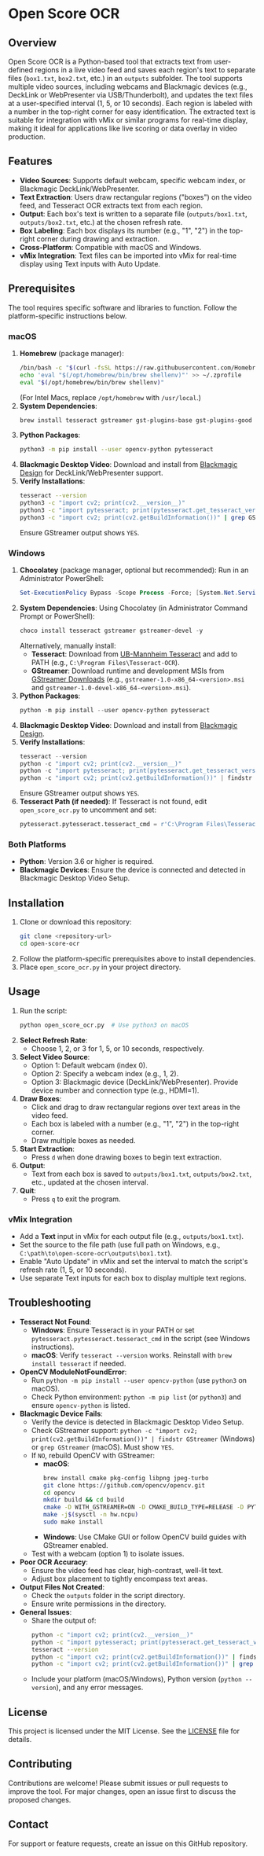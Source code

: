 # Open Score OCR

## Overview
Open Score OCR is a Python-based tool that extracts text from user-defined regions in a live video feed and saves each region's text to separate files (`box1.txt`, `box2.txt`, etc.) in an `outputs` subfolder. The tool supports multiple video sources, including webcams and Blackmagic devices (e.g., DeckLink or WebPresenter via USB/Thunderbolt), and updates the text files at a user-specified interval (1, 5, or 10 seconds). Each region is labeled with a number in the top-right corner for easy identification. The extracted text is suitable for integration with vMix or similar programs for real-time display, making it ideal for applications like live scoring or data overlay in video production.

## Features
- **Video Sources**: Supports default webcam, specific webcam index, or Blackmagic DeckLink/WebPresenter.
- **Text Extraction**: Users draw rectangular regions ("boxes") on the video feed, and Tesseract OCR extracts text from each region.
- **Output**: Each box's text is written to a separate file (`outputs/box1.txt`, `outputs/box2.txt`, etc.) at the chosen refresh rate.
- **Box Labeling**: Each box displays its number (e.g., "1", "2") in the top-right corner during drawing and extraction.
- **Cross-Platform**: Compatible with macOS and Windows.
- **vMix Integration**: Text files can be imported into vMix for real-time display using Text inputs with Auto Update.

## Prerequisites
The tool requires specific software and libraries to function. Follow the platform-specific instructions below.

### macOS
1. **Homebrew** (package manager):
   ```bash
   /bin/bash -c "$(curl -fsSL https://raw.githubusercontent.com/Homebrew/install/HEAD/install.sh)"
   echo 'eval "$(/opt/homebrew/bin/brew shellenv)"' >> ~/.zprofile
   eval "$(/opt/homebrew/bin/brew shellenv)"
   ```
   (For Intel Macs, replace `/opt/homebrew` with `/usr/local`.)
2. **System Dependencies**:
   ```bash
   brew install tesseract gstreamer gst-plugins-base gst-plugins-good gst-plugins-bad gst-plugins-ugly gst-libav
   ```
3. **Python Packages**:
   ```bash
   python3 -m pip install --user opencv-python pytesseract
   ```
4. **Blackmagic Desktop Video**: Download and install from [Blackmagic Design](https://www.blackmagicdesign.com/products/decklink/downloads) for DeckLink/WebPresenter support.
5. **Verify Installations**:
   ```bash
   tesseract --version
   python3 -c "import cv2; print(cv2.__version__)"
   python3 -c "import pytesseract; print(pytesseract.get_tesseract_version())"
   python3 -c "import cv2; print(cv2.getBuildInformation())" | grep GStreamer
   ```
   Ensure GStreamer output shows `YES`.

### Windows
1. **Chocolatey** (package manager, optional but recommended):
   Run in an Administrator PowerShell:
   ```powershell
   Set-ExecutionPolicy Bypass -Scope Process -Force; [System.Net.ServicePointManager]::SecurityProtocol = [System.Net.ServicePointManager]::SecurityProtocol -bor 3072; iex ((New-Object System.Net.WebClient).DownloadString('https://community.chocolatey.org/install.ps1'))
   ```
2. **System Dependencies**:
   Using Chocolatey (in Administrator Command Prompt or PowerShell):
   ```powershell
   choco install tesseract gstreamer gstreamer-devel -y
   ```
   Alternatively, manually install:
   - **Tesseract**: Download from [UB-Mannheim Tesseract](https://github.com/UB-Mannheim/tesseract/wiki) and add to PATH (e.g., `C:\Program Files\Tesseract-OCR`).
   - **GStreamer**: Download runtime and development MSIs from [GStreamer Downloads](https://gstreamer.freedesktop.org/download/) (e.g., `gstreamer-1.0-x86_64-<version>.msi` and `gstreamer-1.0-devel-x86_64-<version>.msi`).
3. **Python Packages**:
   ```powershell
   python -m pip install --user opencv-python pytesseract
   ```
4. **Blackmagic Desktop Video**: Download and install from [Blackmagic Design](https://www.blackmagicdesign.com/products/decklink/downloads).
5. **Verify Installations**:
   ```powershell
   tesseract --version
   python -c "import cv2; print(cv2.__version__)"
   python -c "import pytesseract; print(pytesseract.get_tesseract_version())"
   python -c "import cv2; print(cv2.getBuildInformation())" | findstr GStreamer
   ```
   Ensure GStreamer output shows `YES`.
6. **Tesseract Path (if needed)**: If Tesseract is not found, edit `open_score_ocr.py` to uncomment and set:
   ```python
   pytesseract.pytesseract.tesseract_cmd = r'C:\Program Files\Tesseract-OCR\tesseract.exe'
   ```

### Both Platforms
- **Python**: Version 3.6 or higher is required.
- **Blackmagic Devices**: Ensure the device is connected and detected in Blackmagic Desktop Video Setup.

## Installation
1. Clone or download this repository:
   ```bash
   git clone <repository-url>
   cd open-score-ocr
   ```
2. Follow the platform-specific prerequisites above to install dependencies.
3. Place `open_score_ocr.py` in your project directory.

## Usage
1. Run the script:
   ```bash
   python open_score_ocr.py  # Use python3 on macOS
   ```
2. **Select Refresh Rate**:
   - Choose 1, 2, or 3 for 1, 5, or 10 seconds, respectively.
3. **Select Video Source**:
   - Option 1: Default webcam (index 0).
   - Option 2: Specify a webcam index (e.g., 1, 2).
   - Option 3: Blackmagic device (DeckLink/WebPresenter). Provide device number and connection type (e.g., HDMI=1).
4. **Draw Boxes**:
   - Click and drag to draw rectangular regions over text areas in the video feed.
   - Each box is labeled with a number (e.g., "1", "2") in the top-right corner.
   - Draw multiple boxes as needed.
5. **Start Extraction**:
   - Press `d` when done drawing boxes to begin text extraction.
6. **Output**:
   - Text from each box is saved to `outputs/box1.txt`, `outputs/box2.txt`, etc., updated at the chosen interval.
7. **Quit**:
   - Press `q` to exit the program.

### vMix Integration
- Add a **Text** input in vMix for each output file (e.g., `outputs/box1.txt`).
- Set the source to the file path (use full path on Windows, e.g., `C:\path\to\open-score-ocr\outputs\box1.txt`).
- Enable "Auto Update" in vMix and set the interval to match the script's refresh rate (1, 5, or 10 seconds).
- Use separate Text inputs for each box to display multiple text regions.

## Troubleshooting
- **Tesseract Not Found**:
  - **Windows**: Ensure Tesseract is in your PATH or set `pytesseract.pytesseract.tesseract_cmd` in the script (see Windows instructions).
  - **macOS**: Verify `tesseract --version` works. Reinstall with `brew install tesseract` if needed.
- **OpenCV ModuleNotFoundError**:
  - Run `python -m pip install --user opencv-python` (use `python3` on macOS).
  - Check Python environment: `python -m pip list` (or `python3`) and ensure `opencv-python` is listed.
- **Blackmagic Device Fails**:
  - Verify the device is detected in Blackmagic Desktop Video Setup.
  - Check GStreamer support: `python -c "import cv2; print(cv2.getBuildInformation())" | findstr GStreamer` (Windows) or `grep GStreamer` (macOS). Must show `YES`.
  - If `NO`, rebuild OpenCV with GStreamer:
    - **macOS**:
      ```bash
      brew install cmake pkg-config libpng jpeg-turbo
      git clone https://github.com/opencv/opencv.git
      cd opencv
      mkdir build && cd build
      cmake -D WITH_GSTREAMER=ON -D CMAKE_BUILD_TYPE=RELEASE -D PYTHON3_EXECUTABLE=$(which python3) ..
      make -j$(sysctl -n hw.ncpu)
      sudo make install
      ```
    - **Windows**: Use CMake GUI or follow OpenCV build guides with GStreamer enabled.
  - Test with a webcam (option 1) to isolate issues.
- **Poor OCR Accuracy**:
  - Ensure the video feed has clear, high-contrast, well-lit text.
  - Adjust box placement to tightly encompass text areas.
- **Output Files Not Created**:
  - Check the `outputs` folder in the script directory.
  - Ensure write permissions in the directory.
- **General Issues**:
  - Share the output of:
    ```bash
    python -c "import cv2; print(cv2.__version__)"
    python -c "import pytesseract; print(pytesseract.get_tesseract_version())"
    tesseract --version
    python -c "import cv2; print(cv2.getBuildInformation())" | findstr GStreamer  # Windows
    python -c "import cv2; print(cv2.getBuildInformation())" | grep GStreamer  # macOS
    ```
  - Include your platform (macOS/Windows), Python version (`python --version`), and any error messages.

## License
This project is licensed under the MIT License. See the [LICENSE](LICENSE) file for details.

## Contributing
Contributions are welcome! Please submit issues or pull requests to improve the tool. For major changes, open an issue first to discuss the proposed changes.

## Contact
For support or feature requests, create an issue on this GitHub repository.
